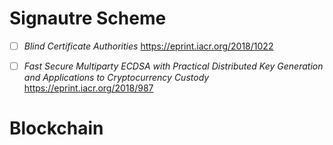 # Signautre Scheme

- [ ] *Blind Certificate Authorities*
https://eprint.iacr.org/2018/1022

- [ ] *Fast Secure Multiparty ECDSA with Practical Distributed Key Generation and Applications to Cryptocurrency Custody*
https://eprint.iacr.org/2018/987
# Blockchain

